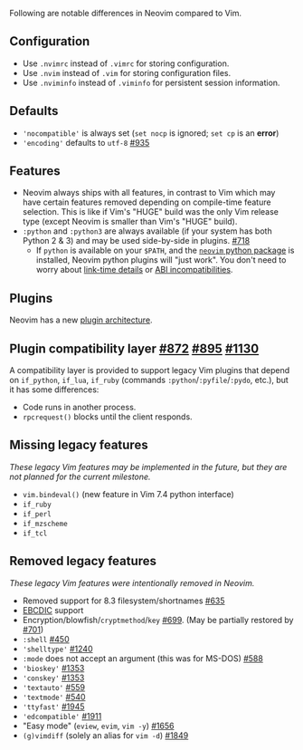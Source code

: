 Following are notable differences in Neovim compared to Vim.

## Configuration
* Use `.nvimrc` instead of `.vimrc` for storing configuration.
* Use `.nvim` instead of `.vim` for storing configuration files.
* Use `.nviminfo` instead of `.viminfo` for persistent session information.

## Defaults

* `'nocompatible'` is always set (`set nocp` is ignored; `set cp` is an **error**)
* `'encoding'` defaults to `utf-8` [#935](https://github.com/neovim/neovim/pull/935)

## Features

* Neovim always ships with all features, in contrast to Vim which may have certain features removed depending on compile-time feature selection. This is like if Vim's "HUGE" build was the only Vim release type (except Neovim is smaller than Vim's "HUGE" build).
* `:python` and `:python3` are always available (if your system has both Python 2 & 3) and may be used side-by-side in plugins. [#718](https://github.com/neovim/neovim/issues/718#issuecomment-47589739)
    * If `python` is available on your `$PATH`, and the [`neovim` python package](https://pypi.python.org/pypi/neovim/) is installed, Neovim python plugins will "just work". You don't need to worry about [link-time details](https://github.com/Valloric/YouCompleteMe/issues/8#issuecomment-34374807) or [ABI incompatibilities](https://groups.google.com/d/msg/vim_use/l8TY2EiXNwk/A9Ef-ozbjKoJ).

## Plugins

Neovim has a new [plugin architecture](Plugin-UI-architecture).

## Plugin compatibility layer [#872](https://github.com/neovim/neovim/pull/872) [#895](https://github.com/neovim/neovim/pull/895) [#1130](https://github.com/neovim/neovim/pull/1130)

A compatibility layer is provided to support legacy Vim plugins that depend on
`if_python`, `if_lua`, `if_ruby` (commands `:python`/`:pyfile`/`:pydo`, etc.), but it has some differences:

- Code runs in another process.
- `rpcrequest()` blocks until the client responds.

## Missing legacy features

*These legacy Vim features may be implemented in the future, but they are not planned for the current milestone.*

* `vim.bindeval()` (new feature in Vim 7.4 python interface)
* `if_ruby`
* `if_perl`
* `if_mzscheme`
* `if_tcl`

## Removed legacy features

*These legacy Vim features were intentionally removed in Neovim.*

* Removed support for 8.3 filesystem/shortnames [#635](https://github.com/neovim/neovim/pull/635)
* [EBCDIC](https://en.wikipedia.org/wiki/EBCDIC) support
* Encryption/blowfish/`cryptmethod`/`key` [#699](https://github.com/neovim/neovim/pull/699). (May be partially restored by [#701](https://github.com/neovim/neovim/issues/701))
* `:shell` [#450](https://github.com/neovim/neovim/pull/450)
* `'shelltype'` [#1240](https://github.com/neovim/neovim/pull/1240)
* `:mode` does not accept an argument (this was for MS-DOS) [#588](https://github.com/neovim/neovim/pull/588)
* `'bioskey'` [#1353](https://github.com/neovim/neovim/pull/1353)
* `'conskey'` [#1353](https://github.com/neovim/neovim/pull/1353)
* `'textauto'` [#559](https://github.com/neovim/neovim/pull/559)
* `'textmode'` [#540](https://github.com/neovim/neovim/pull/540)
* `'ttyfast'` [#1945](https://github.com/neovim/neovim/issues/1945)
* `'edcompatible'` [#1911](https://github.com/neovim/neovim/issues/1911)
* "Easy mode" (`eview`, `evim`, `vim -y`) [#1656](https://github.com/neovim/neovim/pull/1656)
* `(g)vimdiff` (solely an alias for `vim -d`) [#1849](https://github.com/neovim/neovim/pull/1849)